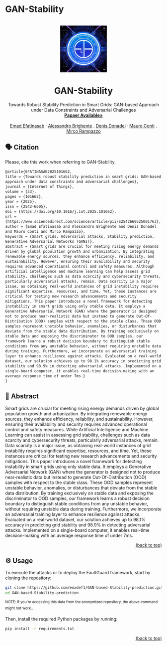 # GAN-Stability
<div id="top"></div>
<!-- PROJECT LOGO -->
<br />
<div align="center">
  <a href="https://github.com/emadef1/GAN-Stability/tree/main">
    <img src="Figure/logo.png" alt="Logo" width="150" height="150">
  </a>

  <h1 align="center">GAN-Stability</h1>

  <p align="center">
    Towards Robust Stability Prediction in Smart Grids: GAN-based Approach under Data Constraints and Adversarial Challenges
    <br />
    <a href="https://www.sciencedirect.com/science/article/pii/S2542660525001763?via%3Dihub"><strong>Papaer Available»</strong></a>
    <br />
    <br />
    <a href="https://www.dei.unipd.it/persona/1373bd29c9ef0140e39d53ec9add14d2">Emad Efatinasab</a>
    ·
    <a href="https://www.math.unipd.it/~abrighen/">Alessandro Brighente</a>
    .
    <a href="https://donadelden.github.io/">Denis Donadel</a>
    ·
    <a href="https://www.math.unipd.it/~conti/">Mauro Conti</a>
    .
    <a href="https://www.dei.unipd.it/persona/95DDDDA0C518D43822ADC0338BD38073">Mirco Rampazzo</a>
  </p>
</div>

## 🗣️ Citation

Please, cite this work when referring to GAN-Stability.

```
@article{EFATINASAB2025101662,
title = {Towards robust stability prediction in smart grids: GAN-based approach under data constraints and adversarial challenges},
journal = {Internet of Things},
volume = {33},
pages = {101662},
year = {2025},
issn = {2542-6605},
doi = {https://doi.org/10.1016/j.iot.2025.101662},
url = {https://www.sciencedirect.com/science/article/pii/S2542660525001763},
author = {Emad Efatinasab and Alessandro Brighente and Denis Donadel and Mauro Conti and Mirco Rampazzo},
keywords = {Smart grids, Adversarial attacks, Stability prediction, Generative Adversarial Networks (GANs)},
abstract = {Smart grids are crucial for meeting rising energy demands driven by global population growth and urbanization. By integrating renewable energy sources, they enhance efficiency, reliability, and sustainability. However, ensuring their availability and security requires advanced operational control and safety measures. Although artificial intelligence and machine learning can help assess grid stability, challenges such as data scarcity and cybersecurity threats, particularly adversarial attacks, remain. Data scarcity is a major issue, as obtaining real-world instances of grid instability requires significant expertise, resources, and time. Yet, these instances are critical for testing new research advancements and security mitigations. This paper introduces a novel framework for detecting instability in smart grids using only stable data. It employs a Generative Adversarial Network (GAN) where the generator is designed not to produce near-realistic data but instead to generate Out-Of-Distribution (OOD) samples with respect to the stable class. These OOD samples represent unstable behavior, anomalies, or disturbances that deviate from the stable data distribution. By training exclusively on stable data and exposing the discriminator to OOD samples, our framework learns a robust decision boundary to distinguish stable conditions from any unstable behavior, without requiring unstable data during training. Furthermore, we incorporate an adversarial training layer to enhance resilience against attacks. Evaluated on a real-world dataset, our solution achieves up to 98.1% accuracy in predicting grid stability and 98.9% in detecting adversarial attacks. Implemented on a single-board computer, it enables real-time decision-making with an average response time of under 7ms.}
}

```
<div id="abstract"></div>

## 🧩 Abstract

Smart grids are crucial for meeting rising energy demands driven by global population growth and urbanization. By integrating renewable energy sources, they enhance efficiency, reliability, and sustainability. However, ensuring their availability and security requires advanced operational control and safety measures. 
While Artificial Intelligence and Machine Learning can assist in assessing grid stability, challenges such as data scarcity and cybersecurity threats, particularly adversarial attacks, remain.
Data scarcity is a major issue, as obtaining real-world instances of grid instability requires significant expertise, resources, and time. Yet, these instances are critical for testing new research advancements and security mitigations.
This paper introduces a novel framework for detecting instability in smart grids using only stable data. It employs a Generative Adversarial Network (GAN) where the generator is designed not to produce near-realistic data but instead to generate Out-Of-Distribution (OOD) samples with respect to the stable class. These OOD samples represent unstable behavior, anomalies, or disturbances that deviate from the stable data distribution. By training exclusively on stable data and exposing the discriminator to OOD samples, our framework learns a robust decision boundary to distinguish stable conditions from any  unstable behavior, without requiring unstable data during training. Furthermore, we incorporate an adversarial training layer to enhance resilience against attacks.
Evaluated on a real-world dataset, our solution achieves up to 98.1\% accuracy in predicting grid stability and 98.9\% in detecting adversarial attacks. Implemented on a single-board computer, it enables real-time decision-making with an average response time of under 7ms.
<p align="right"><a href="#top">(back to top)</a></p>
<div id="usage"></div>

## ⚙️ Usage

To execute the attacks or to deploy the FaultGuard framework, start by cloning the repository:

```bash
git clone https://github.com/emadef1/GAN-based-Stability-prediction.git
cd GAN-based-Stability-prediction
```
<sup>NOTE: if you're accessing this data from the anonymized repository, the above command might not work..</sup>

Then, install the required Python packages by running:

```bash
pip install -r requirements.txt
```

<p align="right"><a href="#top">(back to top)</a></p>
<div id="models"></div>

